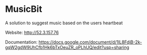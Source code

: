 # MusicBit
A solution to suggest music based on the users heartbeat

Website: http://52.3.157.76

Documentation: https://docs.google.com/document/d/1lL8FdjB-2k-gqW2gdW9UhCfb1Hk6bTxOeuZR_oPLhUQ/edit?usp=sharing
